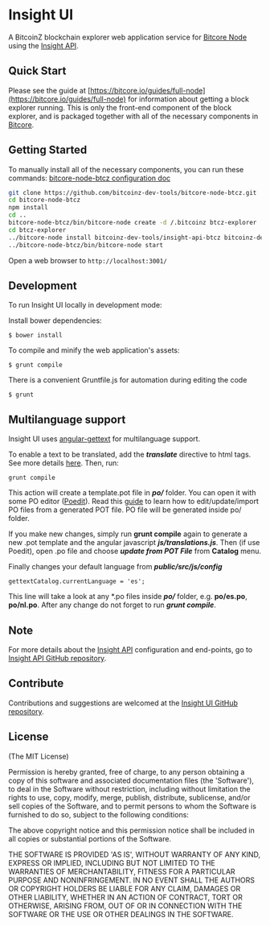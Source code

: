 # Insight UI

A BitcoinZ blockchain explorer web application service for [Bitcore Node](https://github.com/bitcoinz-dev-tools/bitcore-node-btcz) using the [Insight API](https://github.com/bitcoinz-dev-tools/insight-api-btcz).



## Quick Start

Please see the guide at [https://bitcore.io/guides/full-node](https://bitcore.io/guides/full-node) for information about getting a block explorer running. This is only the front-end component of the block explorer, and is packaged together with all of the necessary components in [Bitcore](https://github.com/bitpay/bitcore).

## Getting Started

To manually install all of the necessary components, you can run these commands:
[bitcore-node-btcz configuration doc](https://github.com/bitcoinz-dev-tools/bitcore-node-btcz/blob/master/docs/services/bitcoind.md)

```bash
git clone https://github.com/bitcoinz-dev-tools/bitcore-node-btcz.git
cd bitcore-node-btcz
npm install
cd ..
bitcore-node-btcz/bin/bitcore-node create -d /.bitcoinz btcz-explorer
cd btcz-explorer
../bitcore-node install bitcoinz-dev-tools/insight-api-btcz bitcoinz-dev-tools/insight-ui-btcz
../bitcore-node-btcz/bin/bitcore-node start
```

Open a web browser to `http://localhost:3001/`

## Development

To run Insight UI locally in development mode:

Install bower dependencies:

```
$ bower install
```

To compile and minify the web application's assets:

```
$ grunt compile
```

There is a convenient Gruntfile.js for automation during editing the code

```
$ grunt
```

## Multilanguage support

Insight UI uses [angular-gettext](http://angular-gettext.rocketeer.be) for multilanguage support.

To enable a text to be translated, add the ***translate*** directive to html tags. See more details [here](http://angular-gettext.rocketeer.be/dev-guide/annotate/). Then, run:

```
grunt compile
```

This action will create a template.pot file in ***po/*** folder. You can open it with some PO editor ([Poedit](http://poedit.net)). Read this [guide](http://angular-gettext.rocketeer.be/dev-guide/translate/) to learn how to edit/update/import PO files from a generated POT file. PO file will be generated inside po/ folder.

If you make new changes, simply run **grunt compile** again to generate a new .pot template and the angular javascript ***js/translations.js***. Then (if use Poedit), open .po file and choose ***update from POT File*** from **Catalog** menu.

Finally changes your default language from ***public/src/js/config***

```
gettextCatalog.currentLanguage = 'es';
```

This line will take a look at any *.po files inside ***po/*** folder, e.g.
**po/es.po**, **po/nl.po**. After any change do not forget to run ***grunt
compile***.


## Note

For more details about the [Insight API](https://github.com/bitcoinz-dev-tools/insight-api-btcz) configuration and end-points, go to [Insight API GitHub repository](https://github.com/bitcoinz-dev-tools/insight-api-btcz).

## Contribute

Contributions and suggestions are welcomed at the [Insight UI GitHub repository](https://github.com/bitcoinz-dev-tools/insight-ui-btcz).


## License
(The MIT License)

Permission is hereby granted, free of charge, to any person obtaining
a copy of this software and associated documentation files (the
'Software'), to deal in the Software without restriction, including
without limitation the rights to use, copy, modify, merge, publish,
distribute, sublicense, and/or sell copies of the Software, and to
permit persons to whom the Software is furnished to do so, subject to
the following conditions:

The above copyright notice and this permission notice shall be
included in all copies or substantial portions of the Software.

THE SOFTWARE IS PROVIDED 'AS IS', WITHOUT WARRANTY OF ANY KIND,
EXPRESS OR IMPLIED, INCLUDING BUT NOT LIMITED TO THE WARRANTIES OF
MERCHANTABILITY, FITNESS FOR A PARTICULAR PURPOSE AND NONINFRINGEMENT.
IN NO EVENT SHALL THE AUTHORS OR COPYRIGHT HOLDERS BE LIABLE FOR ANY
CLAIM, DAMAGES OR OTHER LIABILITY, WHETHER IN AN ACTION OF CONTRACT,
TORT OR OTHERWISE, ARISING FROM, OUT OF OR IN CONNECTION WITH THE
SOFTWARE OR THE USE OR OTHER DEALINGS IN THE SOFTWARE.
